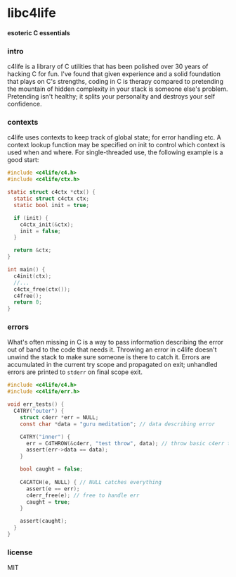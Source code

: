 # libc4life
#### esoteric C essentials

### intro
c4life is a library of C utilities that has been polished over 30 years of hacking C for fun. I've found that given experience and a solid foundation that plays on C's strengths, coding in C is therapy compared to pretending the mountain of hidden complexity in your stack is someone else's problem. Pretending isn't healthy; it splits your personality and destroys your self confidence.

### contexts
c4life uses contexts to keep track of global state; for error handling etc. A context lookup function may be specified on init to control which context is used when and where. For single-threaded use, the following example is a good start:

```C
#include <c4life/c4.h>
#include <c4life/ctx.h>

static struct c4ctx *ctx() {
  static struct c4ctx ctx;
  static bool init = true;

  if (init) {
    c4ctx_init(&ctx);
    init = false;
  }

  return &ctx;
}

int main() {
  c4init(ctx);
  //...
  c4ctx_free(ctx());
  c4free();
  return 0;
}
```

### errors
What's often missing in C is a way to pass information describing the error out of band to the code that needs it. Throwing an error in c4life doesn't unwind the stack to make sure someone is there to catch it. Errors are accumulated in the current try scope and propagated on exit; unhandled errors are printed to ```stderr``` on final scope exit.

```C
#include <c4life/c4.h>
#include <c4life/err.h>

void err_tests() {
  C4TRY("outer") {
    struct c4err *err = NULL;
    const char *data = "guru meditation"; // data describing error

    C4TRY("inner") {
      err = C4THROW(&c4err, "test throw", data); // throw basic c4err type
      assert(err->data == data);
    }

    bool caught = false;
    
    C4CATCH(e, NULL) { // NULL catches everything
      assert(e == err);
      c4err_free(e); // free to handle err
      caught = true;
    }

    assert(caught);
  }
}

```

### license
MIT